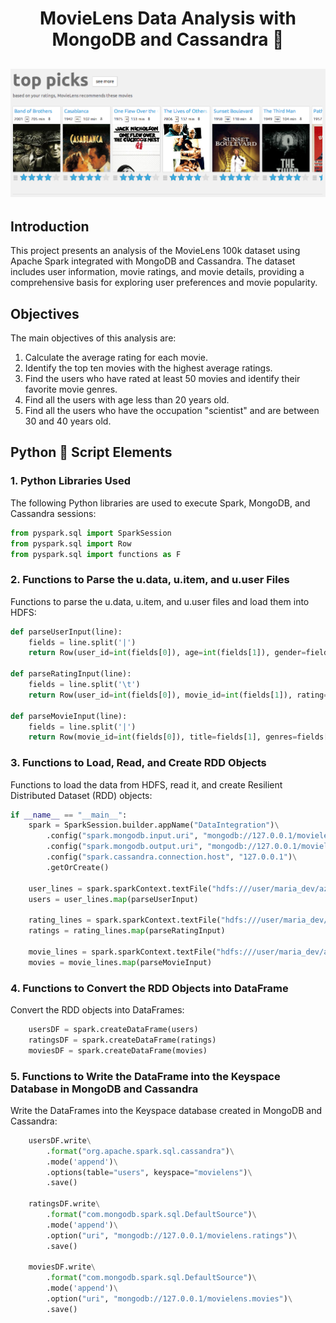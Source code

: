 # <div align="center"> MovieLens Data Analysis with MongoDB and Cassandra 🎥</div>

## <div align="center">![Intro](images/muvielens.png)

## Introduction

This project presents an analysis of the MovieLens 100k dataset using Apache Spark integrated with MongoDB and Cassandra. The dataset includes user information, movie ratings, and movie details, providing a comprehensive basis for exploring user preferences and movie popularity.

## Objectives
The main objectives of this analysis are:
1. Calculate the average rating for each movie.
2. Identify the top ten movies with the highest average ratings.
3. Find the users who have rated at least 50 movies and identify their favorite movie genres.
4. Find all the users with age less than 20 years old.
5. Find all the users who have the occupation "scientist" and are between 30 and 40 years old.

## Python 🐍 Script Elements

### 1. Python Libraries Used
The following Python libraries are used to execute Spark, MongoDB, and Cassandra sessions:
```python
from pyspark.sql import SparkSession
from pyspark.sql import Row
from pyspark.sql import functions as F
```

### 2. Functions to Parse the u.data, u.item, and u.user Files
Functions to parse the u.data, u.item, and u.user files and load them into HDFS:
```python
def parseUserInput(line):
    fields = line.split('|')
    return Row(user_id=int(fields[0]), age=int(fields[1]), gender=fields[2], occupation=fields[3], zip=fields[4])

def parseRatingInput(line):
    fields = line.split('\t')
    return Row(user_id=int(fields[0]), movie_id=int(fields[1]), rating=int(fields[2]), timestamp=int(fields[3]))

def parseMovieInput(line):
    fields = line.split('|')
    return Row(movie_id=int(fields[0]), title=fields[1], genres=fields[5:])
```

### 3. Functions to Load, Read, and Create RDD Objects
Functions to load the data from HDFS, read it, and create Resilient Distributed Dataset (RDD) objects:
```python
if __name__ == "__main__":
    spark = SparkSession.builder.appName("DataIntegration")\
        .config("spark.mongodb.input.uri", "mongodb://127.0.0.1/movielens")\
        .config("spark.mongodb.output.uri", "mongodb://127.0.0.1/movielens")\
        .config("spark.cassandra.connection.host", "127.0.0.1")\
        .getOrCreate()

    user_lines = spark.sparkContext.textFile("hdfs:///user/maria_dev/azlin/u.user")
    users = user_lines.map(parseUserInput)

    rating_lines = spark.sparkContext.textFile("hdfs:///user/maria_dev/azlin/u.data")
    ratings = rating_lines.map(parseRatingInput)

    movie_lines = spark.sparkContext.textFile("hdfs:///user/maria_dev/azlin/u.item")
    movies = movie_lines.map(parseMovieInput)
```

### 4. Functions to Convert the RDD Objects into DataFrame
Convert the RDD objects into DataFrames:
```python
    usersDF = spark.createDataFrame(users)
    ratingsDF = spark.createDataFrame(ratings)
    moviesDF = spark.createDataFrame(movies)
```
### 5. Functions to Write the DataFrame into the Keyspace Database in MongoDB and Cassandra
Write the DataFrames into the Keyspace database created in MongoDB and Cassandra:
```python
    usersDF.write\
        .format("org.apache.spark.sql.cassandra")\
        .mode('append')\
        .options(table="users", keyspace="movielens")\
        .save()

    ratingsDF.write\
        .format("com.mongodb.spark.sql.DefaultSource")\
        .mode('append')\
        .option("uri", "mongodb://127.0.0.1/movielens.ratings")\
        .save()

    moviesDF.write\
        .format("com.mongodb.spark.sql.DefaultSource")\
        .mode('append')\
        .option("uri", "mongodb://127.0.0.1/movielens.movies")\
        .save()
```
